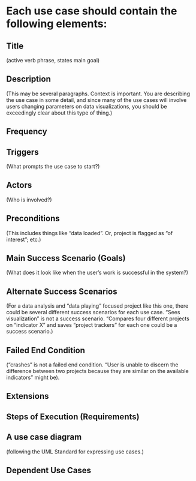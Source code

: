
# Each use case should contain the following elements:

## Title 
(active verb phrase, states main goal)


## Description 
(This may be several paragraphs. Context is important. You are describing the use case in some detail, and since many of the use cases will involve users changing parameters on data visualizations, you should be exceedingly clear about this type of thing.)

## Frequency

## Triggers 
(What prompts the use case to start?)



## Actors 
(Who is involved?)



## Preconditions 
(This includes things like “data loaded”. Or, project is flagged as “of interest”; etc.)



## Main Success Scenario (Goals)
(What does it look like when the user’s work is successful in the system?)



## Alternate Success Scenarios 
(For a data analysis and “data playing” focused project like this one, there could be several different success scenarios for each use case. “Sees visualization” is not a success scenario. “Compares four different projects on “indicator X” and saves “project trackers” for each one could be a success scenario.)



## Failed End Condition 
(“crashes” is not a failed end condition. “User is unable to discern the difference between two projects because they are similar on the available indicators” might be).


## Extensions


## Steps of Execution (Requirements)


## A use case diagram
(following the UML Standard for expressing use cases.)


## Dependent Use Cases
